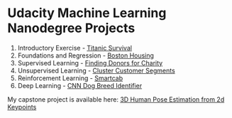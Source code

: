 # Udacity Machine Learning Nanodegree Projects

1. Introductory Exercise - [Titanic Survival](https://github.com/rludlow/Udacity-ML/tree/master/Titanic-Survival)
2. Foundations and Regression - [Boston Housing](https://github.com/rludlow/Udacity-ML/tree/master/Boston-Housing)
3. Supervised Learning - [Finding Donors for Charity](https://github.com/rludlow/Udacity-ML/tree/master/Finding-Donors)
4. Unsupervised Learning - [Cluster Customer Segments](https://github.com/rludlow/Udacity-ML/tree/master/Finding-Donors)
5. Reinforcement Learning - [Smartcab](https://github.com/rludlow/Udacity-ML/tree/master/Smartcab)
6. Deep Learning - [CNN Dog Breed Identifier](https://github.com/rludlow/Udacity-ML/tree/master/Dog-Breeds)

My capstone project is available here: [3D Human Pose Estimation from 2d Keypoints](https://github.com/rludlow/3d-pose-2d-keypoints)
